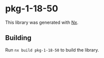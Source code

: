 # pkg-1-18-50

This library was generated with [Nx](https://nx.dev).

## Building

Run `nx build pkg-1-18-50` to build the library.

